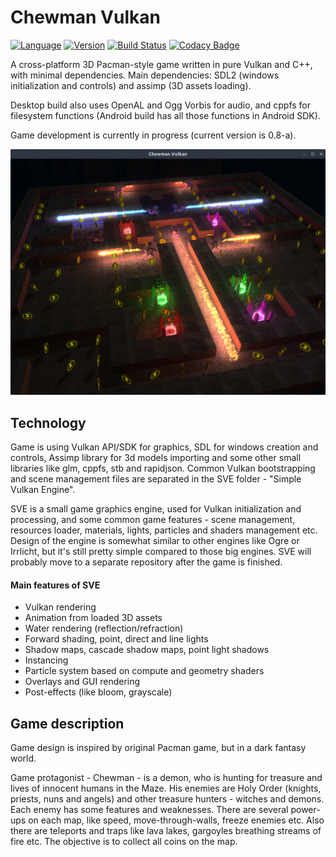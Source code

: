 # Chewman Vulkan
[![Language](https://img.shields.io/badge/Language%20-C++14-blue.svg?style=flat-square)](https://github.com/RMDarth/Chewman-Vulkan/)
[![Version](https://img.shields.io/badge/Version%20-0.8a-blue.svg?style=flat-square)](https://github.com/RMDarth/Chewman-Vulkan/)
[![Build Status](https://travis-ci.org/RMDarth/Chewman-Vulkan.svg?branch=master)](https://travis-ci.org/RMDarth/Chewman-Vulkan)
[![Codacy Badge](https://api.codacy.com/project/badge/Grade/a631478818d7470daa422278959e6c99)](https://www.codacy.com/manual/RMDarth/Chewman-Vulkan?utm_source=github.com&amp;utm_medium=referral&amp;utm_content=RMDarth/Chewman-Vulkan&amp;utm_campaign=Badge_Grade)

A cross-platform 3D Pacman-style game written in pure Vulkan and C++, with minimal dependencies. 
Main dependencies: SDL2 (windows initialization and controls) and assimp (3D assets loading).

Desktop build also uses OpenAL and Ogg Vorbis for audio, and cppfs for filesystem functions (Android
build has all those functions in Android SDK).

Game development is currently in progress (current version is 0.8-a).

[![Screenshot](https://github.com/RMDarth/Chewman-Vulkan/blob/master/Screenshot_20190826.png?raw=true)](https://youtu.be/kNlpxXPu8mA)

## Technology
Game is using Vulkan API/SDK for graphics, SDL for windows creation and controls, 
Assimp library for 3d models importing and some other small libraries like glm, 
cppfs, stb and rapidjson. Common Vulkan bootstrapping and scene management files are 
separated in the SVE folder - "Simple Vulkan Engine". 

SVE is a small game graphics engine, used for Vulkan initialization and processing, 
and some common game features - scene management, resources loader, materials, lights, 
particles and shaders management etc. Design of the engine is somewhat similar to other
 engines like Ogre or Irrlicht, but it's still pretty simple compared to those big 
 engines. SVE will probably move to a separate repository after the game is finished.
#### Main features of SVE
-   Vulkan rendering
-   Animation from loaded 3D assets
-   Water rendering (reflection/refraction)
-   Forward shading, point, direct and line lights
-   Shadow maps, cascade shadow maps, point light shadows
-   Instancing
-   Particle system based on compute and geometry shaders
-   Overlays and GUI rendering
-   Post-effects (like bloom, grayscale)


## Game description
Game design is inspired by original Pacman game, but in a dark fantasy world. 

Game protagonist - Chewman - is a demon, who is hunting for treasure and lives
of innocent humans in the Maze. His enemies are Holy Order (knights, priests, 
nuns and angels) and other treasure hunters - witches and demons. Each enemy 
has some features and weaknesses. There are several power-ups on each map, 
like speed, move-through-walls, freeze enemies etc. Also there are teleports 
and traps like lava lakes, gargoyles breathing streams of fire etc. The objective 
is to collect all coins on the map.
